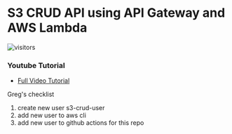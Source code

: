 # S3 CRUD API using API Gateway and AWS Lambda

![visitors](https://visitor-badge.glitch.me/badge?page_id=jacksonyuan-yt.s3-crud-api-gateway)

### Youtube Tutorial
* [Full Video Tutorial](https://youtu.be/Too-U4bcJEs)

Greg's checklist

1) create new user s3-crud-user
2) add new user to aws cli
3) add new user to github actions for this repo